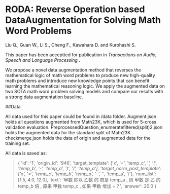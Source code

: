 # RODA: Reverse Operation based DataAugmentation for Solving Math Word Problems
Liu Q., Guan W., Li S., Cheng F., Kawahara D. and Kurohashi S. 



This paper has been acceptted for publication in *Transactions on Audio, Speech and Language Processing.*.

We propose a novel data augmentation method that reverses the mathematical logic of math word problems to produce new high-quality math problems
and introduce new knowledge points that can benefit learning the mathematical reasoning logic. We apply the augmented data on two SOTA math word problem solving models and compare our results with a strong data augmentation baseline.

##Data

All data used for this paper could be found in /data folder. Augment.json holds all questions augmented from Math23K, which is used for 5-cross validation evaluation. PreprocessedQuestion_enumeratefiltered(split)2.json holds the augmented data for the standard split of Math23K. checkmerge.json holds the data of origin and augmented data for the training set.

All data is saved as:

> {
> 'id': '1', 
> 'origin_id': '946', 
> 'target_template': ['x', '=', 'temp_c', '*', '(', 'temp_b', '-', 'temp_a', ')', '/', 'temp_a'], 
> 'target_norm_post_template': ['x', '=', 'temp_c', 'temp_b', 'temp_a', '-', '*', 'temp_a', '/'], 
> 'num_list': [1.5, 4.0, 12.0], 
> 'text': '甲数 除以 乙数 的 商是 temp_a , 则 甲数 是 乙 的 temp_b 倍 , 原来 甲数 temp_c , 如果 甲数 增加 =？', 
> 'answer': 20.0
> }
